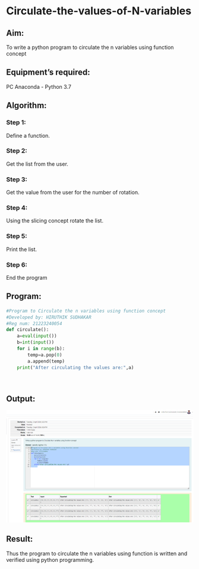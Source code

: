 # Circulate-the-values-of-N-variables
## Aim:
To write a python program to circulate the n variables using function concept
## Equipment’s required:
PC
Anaconda - Python 3.7
## Algorithm: 
### Step 1:
Define a function.

### Step 2:
Get the list from the user.

### Step 3:
Get the value from the user for the number of rotation.

### Step 4:
Using the slicing concept rotate the list.

### Step 5:
Print the list.

### Step 6:
End the program

## Program:
```python
#Program to Circulate the n variables using function concept
#Developed by: HIRUTHIK SUDHAKAR
#Reg num: 21223240054
def circulate():
    a=eval(input())
    b=int(input())
    for i in range(b):
        temp=a.pop(0)
        a.append(temp)
    print("After circulating the values are:",a)
        
        
```
## Output:

![alt text](image.png)

## Result:
Thus the program to circulate the n variables using function is written and verified using python programming.
